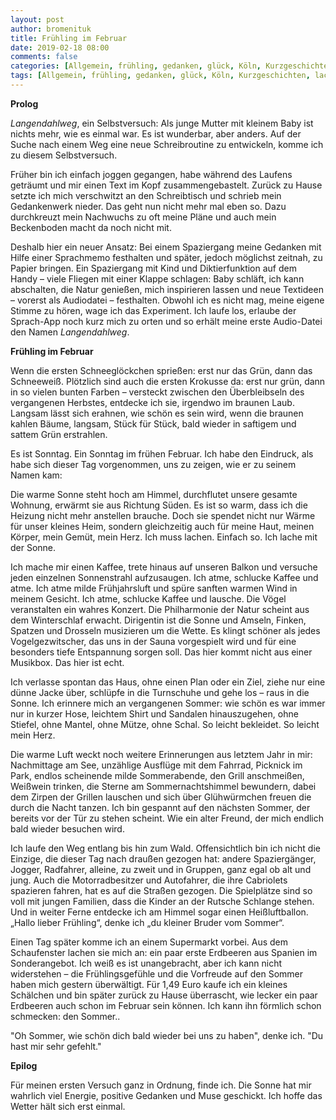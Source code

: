 ```yaml
---
layout: post
author: bromenituk
title: Frühling im Februar
date: 2019-02-18 08:00
comments: false
categories: [Allgemein, frühling, gedanken, glück, Köln, Kurzgeschichten, lachen, natur, selbstversuch, Sommer, Sonne]
tags: [Allgemein, frühling, gedanken, glück, Köln, Kurzgeschichten, lachen, natur, selbstversuch, Sommer, Sonne]
---
```

<strong>Prolog</strong>

<em>Langendahlweg</em>, ein Selbstversuch: Als junge Mutter mit kleinem Baby ist nichts mehr, wie es einmal war. Es ist wunderbar, aber anders. Auf der Suche nach einem Weg eine neue Schreibroutine zu entwickeln, komme ich zu diesem Selbstversuch.

Früher bin ich einfach joggen gegangen, habe während des Laufens geträumt und mir einen Text im Kopf zusammengebastelt. Zurück zu Hause setzte ich mich verschwitzt an den Schreibtisch und schrieb mein Gedankenwerk nieder. Das geht nun nicht mehr mal eben so. Dazu durchkreuzt mein Nachwuchs zu oft meine Pläne und auch mein Beckenboden macht da noch nicht mit.

Deshalb hier ein neuer Ansatz: Bei einem Spaziergang meine Gedanken mit Hilfe einer Sprachmemo festhalten und später, jedoch möglichst zeitnah, zu Papier bringen. Ein Spaziergang mit Kind und Diktierfunktion auf dem Handy – viele Fliegen mit einer Klappe schlagen: Baby schläft, ich kann abschalten, die Natur genießen, mich inspirieren lassen und neue Textideen – vorerst als Audiodatei – festhalten. Obwohl ich es nicht mag, meine eigene Stimme zu hören, wage ich das Experiment. Ich laufe los, erlaube der Sprach-App noch kurz mich zu orten und so erhält meine erste Audio-Datei den Namen <em>Langendahlweg</em>.

<strong>Frühling im Februar</strong>

Wenn die ersten Schneeglöckchen sprießen: erst nur das Grün, dann das Schneeweiß. Plötzlich sind auch die ersten Krokusse da: erst nur grün, dann in so vielen bunten Farben – versteckt zwischen den Überbleibseln des vergangenen Herbstes, entdecke ich sie, irgendwo im braunen Laub. Langsam lässt sich erahnen, wie schön es sein wird, wenn die braunen kahlen Bäume, langsam, Stück für Stück, bald wieder in saftigem und sattem Grün erstrahlen.

Es ist Sonntag. Ein Sonntag im frühen Februar. Ich habe den Eindruck, als habe sich dieser Tag vorgenommen, uns zu zeigen, wie er zu seinem Namen kam:

Die warme Sonne steht hoch am Himmel, durchflutet unsere gesamte Wohnung, erwärmt sie aus Richtung Süden. Es ist so warm, dass ich die Heizung nicht mehr anstellen brauche. Doch sie spendet nicht nur Wärme für unser kleines Heim, sondern gleichzeitig auch für meine Haut, meinen Körper, mein Gemüt, mein Herz. Ich muss lachen. Einfach so. Ich lache mit der Sonne.

Ich mache mir einen Kaffee, trete hinaus auf unseren Balkon und versuche jeden einzelnen Sonnenstrahl aufzusaugen. Ich atme, schlucke Kaffee und atme. Ich atme milde Frühjahrsluft und spüre sanften warmen Wind in meinem Gesicht. Ich atme, schlucke Kaffee und lausche. Die Vögel veranstalten ein wahres Konzert. Die Philharmonie der Natur scheint aus dem Winterschlaf erwacht. Dirigentin ist die Sonne und Amseln, Finken, Spatzen und Drosseln musizieren um die Wette. Es klingt schöner als jedes Vogelgezwitscher, das uns in der Sauna vorgespielt wird und für eine besonders tiefe Entspannung sorgen soll. Das hier kommt nicht aus einer Musikbox. Das hier ist echt.

Ich verlasse spontan das Haus, ohne einen Plan oder ein Ziel, ziehe nur eine dünne Jacke über, schlüpfe in die Turnschuhe und gehe los – raus in die Sonne. Ich erinnere mich an vergangenen Sommer: wie schön es war immer nur in kurzer Hose, leichtem Shirt und Sandalen hinauszugehen, ohne Stiefel, ohne Mantel, ohne Mütze, ohne Schal. So leicht bekleidet. So leicht mein Herz.

Die warme Luft weckt noch weitere Erinnerungen aus letztem Jahr in mir: Nachmittage am See, unzählige Ausflüge mit dem Fahrrad, Picknick im Park, endlos scheinende milde Sommerabende, den Grill anschmeißen, Weißwein trinken, die Sterne am Sommernachtshimmel bewundern, dabei dem Zirpen der Grillen lauschen und sich über Glühwürmchen freuen die durch die Nacht tanzen. Ich bin gespannt auf den nächsten Sommer, der bereits vor der Tür zu stehen scheint. Wie ein alter Freund, der mich endlich bald wieder besuchen wird.

Ich laufe den Weg entlang bis hin zum Wald. Offensichtlich bin ich nicht die Einzige, die dieser Tag nach draußen gezogen hat: andere Spaziergänger, Jogger, Radfahrer, alleine, zu zweit und in Gruppen, ganz egal ob alt und jung. Auch die Motorradbesitzer und Autofahrer, die ihre Cabriolets spazieren fahren, hat es auf die Straßen gezogen. Die Spielplätze sind so voll mit jungen Familien, dass die Kinder an der Rutsche Schlange stehen. Und in weiter Ferne entdecke ich am Himmel sogar einen Heißluftballon. „Hallo lieber Frühling“, denke ich „du kleiner Bruder vom Sommer“.

Einen Tag später komme ich an einem Supermarkt vorbei. Aus dem Schaufenster lachen sie mich an: ein paar erste Erdbeeren aus Spanien im Sonderangebot. Ich weiß es ist unangebracht, aber ich kann nicht widerstehen – die Frühlingsgefühle und die Vorfreude auf den Sommer haben mich gestern überwältigt. Für 1,49 Euro kaufe ich ein kleines Schälchen und bin später zurück zu Hause überrascht, wie lecker ein paar Erdbeeren auch schon im Februar sein können. Ich kann ihn förmlich schon schmecken: den Sommer..

"Oh Sommer, wie schön dich bald wieder bei uns zu haben", denke ich. "Du hast mir sehr gefehlt."

<strong>Epilog</strong>

Für meinen ersten Versuch ganz in Ordnung, finde ich. Die Sonne hat mir wahrlich viel Energie, positive Gedanken und Muse geschickt. Ich hoffe das Wetter hält sich erst einmal.
